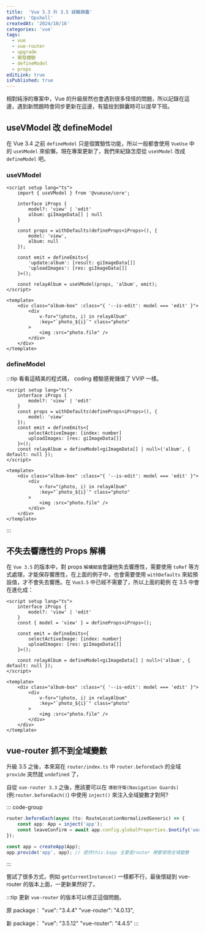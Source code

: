 ```yaml
---
title:  'Vue 3.3 升 3.5 疑難錦囊'
author: 'Opshell'
createdAt: '2024/10/16'
categories: 'vue'
tags:
  - vue
  - vue-router
  - upgrade
  - 開發體驗
  - defineModel
  - props
editLink: true
isPublished: true
---
```


<!-- ## Vue 3.3 升 3.5 疑難錦囊 -->
相對純淨的專案中，Vue 的升級居然也會遇到很多怪怪的問題，所以記錄在這邊，遇到新問題時會同步更新在這邊，有猿撿到錦囊時可以提早下班。

## useVModel 改 defineModel
在 Vue 3.4 之前 `defineModel` 只是個實驗性功能，所以一般都會使用 `VueUse` 中的 `useVModel` 來偷懶，現在專案更新了，我們來紀錄怎麼從 `useVModel` 改成 `defineModel` 吧。

### useVModel
``` vue
<script setup lang="ts">
    import { useVModel } from '@vueuse/core';

    interface iProps {
        model?: 'view' | 'edit'
        album: giImageData[] | null
    }

    const props = withDefaults(defineProps<iProps>(), {
        model: 'view',
        album: null
    });

    const emit = defineEmits<{
        'update:album': [result: giImageData[]]
        'uploadImages': [res: giImageData[]]
    }>();

    const relayAlbum = useVModel(props, 'album', emit);
</script>

<template>
    <div class="album-box" :class="{ '--is-edit': model === 'edit' }">
        <div
            v-for="(photo, i) in relayAlbum"
            :key="`photo_${i}`" class="photo"
        >
            <img :src="photo.file" />
        </div>
    </div>
</template>
```

### defineModel
:::tip
看看這精美的程式碼， coding 體驗感覺儲值了 VVIP 一樣。
``` vue
<script setup lang="ts">
    interface iProps {
        model?: 'view' | 'edit'
    }
    const props = withDefaults(defineProps<iProps>(), {
        model: 'view'
    });
    const emit = defineEmits<{
        selectActiveImage: [index: number]
        uploadImages: [res: giImageData[]]
    }>();
    const relayAlbum = defineModel<giImageData[] | null>('album', { default: null });
</script>

<template>
    <div class="album-box" :class="{ '--is-edit': model === 'edit' }">
        <div
            v-for="(photo, i) in relayAlbum"
            :key="`photo_${i}`" class="photo"
        >
            <img :src="photo.file" />
        </div>
    </div>
</template>
```
:::

## 不失去響應性的 Props 解構
在 `Vue 3.5` 的版本中，對 props `解構賦值`會讓他失去響應性，需要使用 `toRef` 等方式處理，才能保存響應性，在上面的例子中，也會需要使用 `withDefaults` 來給預設值，才不會失去響應。在 `Vue3.5` 中已經不需要了，所以上面的範例 在 3.5 中會在進化成：

``` vue
<script setup lang="ts">
    interface iProps {
        model?: 'view' | 'edit'
    }
    const { model = 'view' } = defineProps<iProps>();

    const emit = defineEmits<{
        selectActiveImage: [index: number]
        uploadImages: [res: giImageData[]]
    }>();

    const relayAlbum = defineModel<giImageData[] | null>('album', { default: null });
</script>

<template>
    <div class="album-box" :class="{ '--is-edit': model === 'edit' }">
        <div
            v-for="(photo, i) in relayAlbum"
            :key="`photo_${i}`" class="photo"
        >
            <img :src="photo.file" />
        </div>
    </div>
</template>
```

## vue-router 抓不到全域變數
升級 3.5 之後，本來寫在 `router/index.ts` 中 `router.beforeEach` 的全域 `provide` 突然就 `undefined` 了，

自從 `vue-router 3.3` 之後，應該要可以在 `導航守衛(Navigation Guards)` (例:`router.beforeEach()`) 中使用 `inject()` 來注入全域變數才對阿?

::: code-group

```ts [router/index.ts]
router.beforeEach(async (to: RouteLocationNormalizedGeneric) => {
    const app: App = inject('app');
    const leaveConfirm = await app.config.globalProperties.$notify('warning', '提醒！', '您尚在編輯模式，<br />可能有未儲存的資料，<br />請確認是否要離開此頁面。', 0, true);
});
```

```ts [main.ts]
const app = createApp(App);
app.provide('app', app); // 提供this.$app 主要是router 裡要使用全域變數
```
:::

嘗試了很多方式，例如 `getCurrentInstance()` 一樣都不行，最後懷疑到 vue-router 的版本上面，一更新果然好了。

:::tip
更新 `vue-router` 的版本可以修正這個問題。

原 package：
"vue": "3.4.4"
"vue-router": "4.0.13",

新 package：
"vue": "3.5.12"
"vue-router": "4.4.5"
:::
